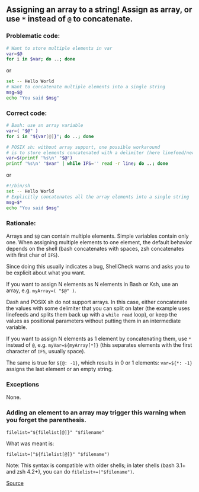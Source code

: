 ## Assigning an array to a string! Assign as array, or use `*` instead of `@` to concatenate.

### Problematic code:

```sh
# Want to store multiple elements in var
var=$@
for i in $var; do ..; done
```

or

```sh
set -- Hello World
# Want to concatenate multiple elements into a single string
msg=$@
echo "You said $msg"
```

### Correct code:

```sh
# Bash: use an array variable
var=( "$@" )
for i in "${var[@]}"; do ..; done

# POSIX sh: without array support, one possible workaround
# is to store elements concatenated with a delimiter (here linefeed/newline)
var=$(printf '%s\n' "$@")
printf '%s\n' "$var" | while IFS='' read -r line; do ..; done
```

or

```sh
#!/bin/sh
set -- Hello World
# Explicitly concatenates all the array elements into a single string
msg=$*
echo "You said $msg"
```

### Rationale:

Arrays and `$@` can contain multiple elements. Simple variables contain only one. When assigning multiple elements to one element, the default behavior depends on the shell (bash concatenates with spaces, zsh concatenates with first char of `IFS`).

Since doing this usually indicates a bug, ShellCheck warns and asks you to be explicit about what you want.

If you want to assign N elements as N elements in Bash or Ksh, use an array, e.g. `myArray=( "$@" )`.

Dash and POSIX sh do not support arrays. In this case, either concatenate the values with some delimiter that you can split on later (the example uses linefeeds and splits them back up with a `while read` loop), or keep the values as positional parameters without putting them in an intermediate variable. 

If you want to assign N elements as 1 element by concatenating them, use `*` instead of `@`, e.g. `myVar=${myArray[*]}` (this separates elements with the first character of `IFS`, usually space).

The same is true for `${@: -1}`, which results in 0 or 1 elements: `var=${*: -1}` assigns the last element or an empty string.

### Exceptions

None.

### Adding an element to an array may trigger this warning when you forget the parenthesis.
```
filelist="${filelist[@]}" "$filename"
```
What was meant is:
```
filelist=("${filelist[@]}" "$filename")
```
Note: This syntax is compatible with older shells;
in later shells (bash 3.1+ and zsh 4.2+), you can do `filelist+=("$filename")`.

[Source](https://github.com/koalaman/shellcheck/wiki/SC2124)

